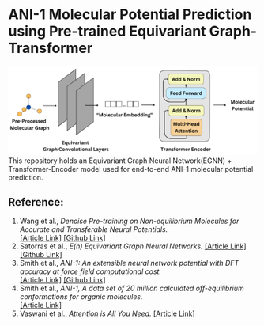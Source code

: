 # ANI-1 Molecular Potential Prediction using Pre-trained Equivariant Graph-Transformer

![Alt Text!](images/architecture.png)
This repository holds an Equivariant Graph Neural Network(EGNN) + Transformer-Encoder model used for end-to-end ANI-1 molecular potential prediction.


## Reference:
1. Wang et al., <i>Denoise Pre-training on Non-equilibrium Molecules for Accurate and Transferable Neural Potentials.</i><br> [[Article Link]](https://arxiv.org/abs/2303.02216) [[Github Link]](https://github.com/yuyangw/Denoise-Pretrain-ML-Potential)
2. Satorras et al., <i>E(n) Equivariant Graph Neural Networks.</i> [[Article Link]](https://arxiv.org/abs/2102.09844) [[Github Link]](https://github.com/vgsatorras/egnn)
3. Smith et al., <i>ANI-1: An extensible neural network potential with DFT accuracy at force field computational cost.</i><br>
[[Article Link]](https://pubs.rsc.org/en/content/articlelanding/2017/sc/c6sc05720a) [[Github Link]](https://github.com/isayev/ANI1_dataset)
4. Smith et al., <i>ANI-1, A data set of 20 million calculated off-equilibrium conformations for organic molecules.</i><br>
[[Article Link]](https://www.nature.com/articles/sdata2017193)
5. Vaswani et al., <i>Attention is All You Need.</i>
[[Article Link]](https://arxiv.org/abs/1706.03762)